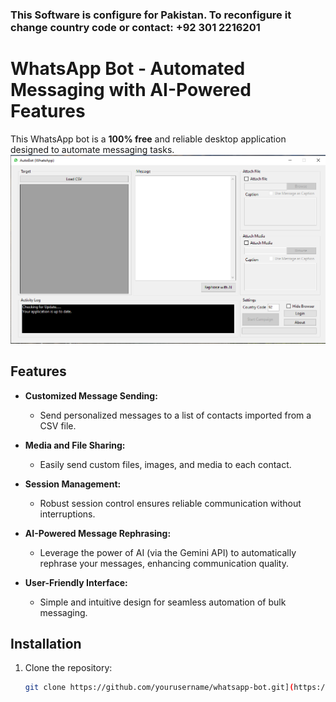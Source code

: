 ### This Software is configure for Pakistan. To reconfigure it change country code or contact: +92 301 2216201

# WhatsApp Bot - Automated Messaging with AI-Powered Features

This WhatsApp bot is a **100% free** and reliable desktop application designed to automate messaging tasks. 
![App Preview](app_preview.png)
## Features

- **Customized Message Sending:** 
  - Send personalized messages to a list of contacts imported from a CSV file.
  
- **Media and File Sharing:** 
  - Easily send custom files, images, and media to each contact.
  
- **Session Management:** 
  - Robust session control ensures reliable communication without interruptions.
  
- **AI-Powered Message Rephrasing:** 
  - Leverage the power of AI (via the Gemini API) to automatically rephrase your messages, enhancing communication quality.
  
- **User-Friendly Interface:** 
  - Simple and intuitive design for seamless automation of bulk messaging.

## Installation

1. Clone the repository:
   ```bash
   git clone https://github.com/yourusername/whatsapp-bot.git](https://github.com/hamidsaeed13/Free-WhatsApp-Bot---Automated-Messaging-with-AI-Powered-Features.git
